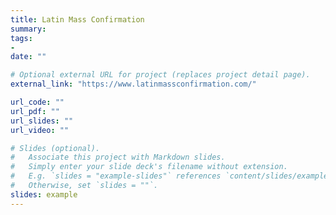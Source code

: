 ```yaml
---
title: Latin Mass Confirmation
summary: 
tags:
- 
date: ""

# Optional external URL for project (replaces project detail page).
external_link: "https://www.latinmassconfirmation.com/"

url_code: ""
url_pdf: ""
url_slides: ""
url_video: ""

# Slides (optional).
#   Associate this project with Markdown slides.
#   Simply enter your slide deck's filename without extension.
#   E.g. `slides = "example-slides"` references `content/slides/example-slides.md`.
#   Otherwise, set `slides = ""`.
slides: example
---
```




